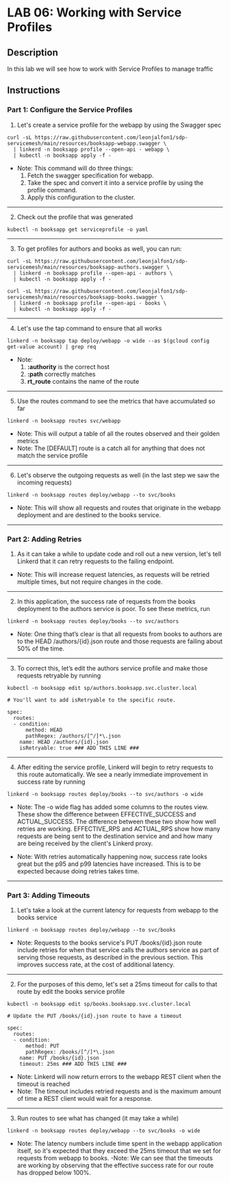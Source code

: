 # LAB 06: Working with Service Profiles

## Description

In this lab we will see how to work with Service Profiles to manage traffic

## Instructions

### Part 1: Configure the Service Profiles

1. Let's create a service profile for the webapp by using the Swagger spec

```
curl -sL https://raw.githubusercontent.com/leonjalfon1/sdp-servicemesh/main/resources/booksapp-webapp.swagger \
  | linkerd -n booksapp profile --open-api - webapp \
  | kubectl -n booksapp apply -f -
```

- Note: This command will do three things:
    1. Fetch the swagger specification for webapp.
    2. Take the spec and convert it into a service profile by using the profile command.
    3. Apply this configuration to the cluster.

---

2. Check out the profile that was generated

```
kubectl -n booksapp get serviceprofile -o yaml
```

--- 

3. To get profiles for authors and books as well, you can run:

```
curl -sL https://raw.githubusercontent.com/leonjalfon1/sdp-servicemesh/main/resources/booksapp-authors.swagger \
  | linkerd -n booksapp profile --open-api - authors \
  | kubectl -n booksapp apply -f -
```
```
curl -sL https://raw.githubusercontent.com/leonjalfon1/sdp-servicemesh/main/resources/booksapp-books.swagger \
  | linkerd -n booksapp profile --open-api - books \
  | kubectl -n booksapp apply -f -
```

---

4. Let's use the tap command to ensure that all works

```
linkerd -n booksapp tap deploy/webapp -o wide --as $(gcloud config get-value account) | grep req
```

- Note: 
  1. **:authority** is the correct host
  2. **:path** correctly matches
  3. **rt_route** contains the name of the route

---

5. Use the routes command to see the metrics that have accumulated so far

```
linkerd -n booksapp routes svc/webapp
```

- Note: This will output a table of all the routes observed and their golden metrics
- Note: The [DEFAULT] route is a catch all for anything that does not match the service profile

---

6. Let's observe the outgoing requests as well (in the last step we saw the incoming requests)

```
linkerd -n booksapp routes deploy/webapp --to svc/books
```

- Note: This will show all requests and routes that originate in the webapp deployment and are destined to the books service.

---

### Part 2: Adding Retries

1. As it can take a while to update code and roll out a new version, let's tell Linkerd that it can retry requests to the failing endpoint.

- Note: This will increase request latencies, as requests will be retried multiple times, but not require changes in the code.

---

2. In this application, the success rate of requests from the books deployment to the authors service is poor. To see these metrics, run

```
linkerd -n booksapp routes deploy/books --to svc/authors
```

- Note: One thing that’s clear is that all requests from books to authors are to the HEAD /authors/{id}.json route and those requests are failing about 50% of the time.

---

3. To correct this, let’s edit the authors service profile and make those requests retryable by running

```
kubectl -n booksapp edit sp/authors.booksapp.svc.cluster.local
```
```
# You'll want to add isRetryable to the specific route.

spec:
  routes:
  - condition:
      method: HEAD
      pathRegex: /authors/[^/]*\.json
    name: HEAD /authors/{id}.json
    isRetryable: true ### ADD THIS LINE ###
```

---

4. After editing the service profile, Linkerd will begin to retry requests to this route automatically. We see a nearly immediate improvement in success rate by running

```
linkerd -n booksapp routes deploy/books --to svc/authors -o wide
```

- Note: The -o wide flag has added some columns to the routes view. These show the difference between EFFECTIVE_SUCCESS and ACTUAL_SUCCESS. The difference between these two show how well retries are working. EFFECTIVE_RPS and ACTUAL_RPS show how many requests are being sent to the destination service and and how many are being received by the client's Linkerd proxy.

- Note: With retries automatically happening now, success rate looks great but the p95 and p99 latencies have increased. This is to be expected because doing retries takes time.

---

### Part 3: Adding Timeouts

1. Let's take a look at the current latency for requests from webapp to the books service

```
linkerd -n booksapp routes deploy/webapp --to svc/books
```

- Note: Requests to the books service's PUT /books/{id}.json route include retries for when that service calls the authors service as part of serving those requests, as described in the previous section. This improves success rate, at the cost of additional latency.

---

2. For the purposes of this demo, let's set a 25ms timeout for calls to that route by edit the books service profile

```
kubectl -n booksapp edit sp/books.booksapp.svc.cluster.local
```
```
# Update the PUT /books/{id}.json route to have a timeout

spec:
  routes:
  - condition:
      method: PUT
      pathRegex: /books/[^/]*\.json
    name: PUT /books/{id}.json
    timeout: 25ms ### ADD THIS LINE ###
```

- Note: Linkerd will now return errors to the webapp REST client when the timeout is reached
- Note: The timeout includes retried requests and is the maximum amount of time a REST client would wait for a response.

---

3. Run routes to see what has changed (it may take a while)

```
linkerd -n booksapp routes deploy/webapp --to svc/books -o wide
```

- Note: The latency numbers include time spent in the webapp application itself, so it's expected that they exceed the 25ms timeout that we set for requests from webapp to books. 
-Note: We can see that the timeouts are working by observing that the effective success rate for our route has dropped below 100%.
